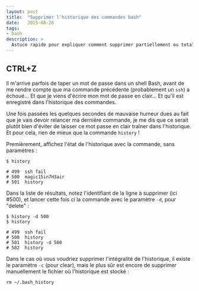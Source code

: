 ```yaml
---
layout: post
title:  "Supprimer l'historique des commandes bash"
date:   2015-08-26
tags:
- bash
description: >
  Astuce rapide pour expliquer comment supprimer partiellement ou totalement l'historique des commandes bash.
---
```


## CTRL+Z

Il m'arrive parfois de taper un mot de passe dans un shell Bash, avant de me rendre compte que ma commande précédente (probablement un `ssh`) a échoué...
Et que je viens d'écrire mon mot de passe en clair...
Et qu'il est enregistré dans l'historique des commandes.

Une fois passées les quelques secondes de mauvaise humeur dues au fait que je vais devoir relancer ma dernière commande, je me dis que ce serait plutôt bien d'éviter de laisser ce mot passe en clair traîner dans l'historique. Et pour cela, rien de mieux que la commande `history` !

Premièrement, affichez l'état de l'historique avec la commande, sans paramètres :

    $ history

    # 499  ssh fail
    # 500  magic15in7H3air
    # 501  history

Dans la liste de résultats, notez l'identifiant de la ligne à supprimer (ici #500), et lancer cette fois ci la commande avec le paramètre `-d`, pour "delete" :

    $ history -d 500
    $ history

    # 499  ssh fail
    # 500  history
    # 501  history -d 500
    # 502  history

Dans le cas où vous voudriez supprimer l'intégralité de l'historique, il existe le paramètre `-c` (pour clear), mais le plus sûr est encore de supprimer manuellement le fichier où l'historique est stocké :

    rm ~/.bash_history